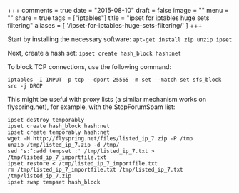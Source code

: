 +++
comments = true
date = "2015-08-10"
draft = false
image = ""
menu = ""
share = true
tags = ["iptables"]
title = "ipset for iptables huge sets filtering"
aliases = [ '/ipset-for-iptables-huge-sets-filtering/' ]
+++

Start by installing the necessary software:
`apt-get install zip unzip ipset`

Next, create a hash set:
`ipset create hash_block hash:net`

To block TCP connections, use the following command:

`iptables -I INPUT -p tcp --dport 25565 -m set --match-set sfs_block src -j DROP`


This might be useful with proxy lists (a similar mechanism works on flyspring.net), for example, with the StopForumSpam list:

```
ipset destroy temporably
ipset create hash_block hash:net
ipset create temporably hash:net
wget -N http://flyspring.net/files/listed_ip_7.zip -P /tmp
unzip /tmp/listed_ip_7.zip -d /tmp/
sed 's:^:add tempset :' /tmp/listed_ip_7.txt > /tmp/listed_ip_7_importfile.txt
ipset restore < /tmp/listed_ip_7_importfile.txt
rm /tmp/listed_ip_7_importfile.txt /tmp/listed_ip_7.txt /tmp/listed_ip_7.zip
ipset swap tempset hash_block
```
